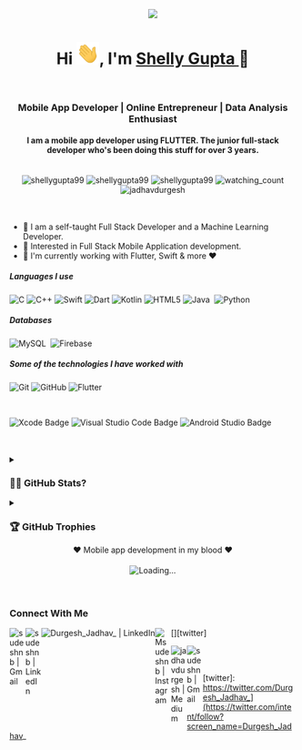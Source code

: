 <p align="center">
  <img src="https://github.com/thompsonemerson/thompsonemerson/raw/master/cover-thompson.png" height="200"/>
</p>


<h1 align="center">Hi <img src="https://raw.githubusercontent.com/ABSphreak/ABSphreak/master/gifs/Hi.gif" width="40px">, I'm <a href="https://sudeshnb.xyz"> Shelly Gupta </a> 💪</h1>
<br>
<h3 align="center">Mobile App Developer | Online Entrepreneur | Data Analysis Enthusiast</h3>
<h4 align="center"> I am a mobile app developer using FLUTTER. The junior full-stack developer who's been doing this stuff for over 3 years.</h4>

<br>
<div align="center" class="row">
    <img src="https://img.shields.io/github/followers/shellygupta99?logo=github&label=Github%20Followers&style=non" alt="shellygupta99" />
    <img src="https://img.shields.io/github/stars/shellygupta99?logo=github&label=Github%20Stars&style=non" alt="shellygupta99" />
<!--     <img alt="followers" src="https://img.shields.io/github/followers/sudeshnb?label=Followers&style=social"> -->
    <img src="https://img.shields.io/badge/dynamic/json?logo=github&label=Github%20Forks&style=non&query=%24.forks&url=https://api.github-star-counter.workers.dev/user/shellygupta99" alt="shellygupta99" />
    <img src="https://komarev.com/ghpvc/?username=shellygupta99&logo=github&color=brightgreen" alt="watching_count" />
    <img src="https://img.shields.io/badge/-CONNECT-blue?style=non&logo=Linkedin&link=https://www.linkedin.com/in/jadhav-durgesh/" alt="jadhavdurgesh" />
</div>

<br>
<br>


<ul  >
    <li >🔭 I am a self-taught Full Stack Developer and a Machine Learning Developer.</li>
    <li>🌱 Interested in Full Stack Mobile Application development.</li>
    <li>🧑 I'm currently working with Flutter, Swift & more ❤️</li>
</ul>
  



##### Languages I use

![C](https://img.shields.io/badge/-C-05122A?style=flat&logo=c)
![C++](https://img.shields.io/badge/-C++-05122A?style=flat&logo=c%2B%2B)
![Swift](https://img.shields.io/badge/-Swift-05122A?style=flat&logo=swift)
![Dart](https://img.shields.io/badge/-Dart-05122A?style=flat&logo=dart)
![Kotlin](https://img.shields.io/badge/-Kotlin-05122A?style=flat&logo=kotlin)
![HTML5](https://img.shields.io/badge/-HTML5-05122A?style=flat&logo=html5)
![Java](https://img.shields.io/badge/-Java-05122A?style=flat&logo=Java&logoColor=FFA518)&nbsp;
![Python](https://img.shields.io/badge/-Python-05122A?style=flat&logo=python)
<!--![C# Badge](https://img.shields.io/badge/C%23-05122A?logo=csharp&style=flat)
![HTML5](https://img.shields.io/badge/-HTML5-05122A?style=flat&logo=html5)
![Java](https://img.shields.io/badge/-Java-05122A?style=flat&logo=Java&logoColor=FFA518)&nbsp;
<!--![Dart](https://img.shields.io/badge/-Dart-05122A?style=flat&logo=dart)
![JavaScript](https://img.shields.io/badge/-Javascript-05122A?style=flat&logo=javascript)
![Python](https://img.shields.io/badge/-Python-05122A?style=flat&logo=python)
<!-- ![TypeScript](https://img.shields.io/badge/-TypeScript-05122A?style=flat&logo=typescript)
![.NET Badge](https://img.shields.io/badge/.NET-05122A?logo=dotnet&style=flat)
![Go Badge](https://img.shields.io/badge/Go-05122A?logo=go&style=flat) -->

##### Databases

![MySQL](https://img.shields.io/badge/-MySQL-05122A?style=flat&logo=mysql&logoColor=4479A1)&nbsp;
![Firebase](https://img.shields.io/badge/-Firebase-05122A?style=flat&logo=firebase)
<!-- ![PostgreSQL](https://img.shields.io/badge/-PostgreSQL-05122A?style=flat&logo=postgresql&logoColor=336791)&nbsp;
![MongoDB Badge](https://img.shields.io/badge/MongoDB-05122A?logo=mongodb&style=flat)
![AzureCloud](https://img.shields.io/badge/Microsoft%20Azure-05122A?style=flat-square&logo=microsoft-azure)
![AWS Amplify Badge](https://img.shields.io/badge/-AWS-05122A?style=flat-square&logo=awsamplify)
![Google Cloud](https://img.shields.io/badge/Google%20Cloud-05122A?style=flat-square&logo=google-cloud) -->


##### Some of the technologies I have worked with

![Git](https://img.shields.io/badge/-Git-05122A?style=flat&logo=git&logoColor=F05032)
![GitHub](https://img.shields.io/badge/-GitHub-05122A?style=flat&logo=github)
![Flutter](https://img.shields.io/badge/-Flutter-05122A?style=flat&logo=flutter&logoColor=02569B)&nbsp;
<!-- ![Laravel](https://img.shields.io/badge/-Laravel-05122A?style=flat-square&logo=laravel)
![Node.js](https://img.shields.io/badge/-Node.js-05122A?style=flat&logo=node.js&logoColor=339933)
![React](https://img.shields.io/badge/-React-05122A?style=flat&logo=React&logoColor=61DAFB)
![Docker](https://img.shields.io/badge/-Docker-05122A?style=flat-square&logo=docker)
![Tensorflow](https://img.shields.io/badge/-Tensorflow-05122A?style=flat&logo=tensorflow&logoColor=FF6F00)&nbsp;
![Arduino](https://img.shields.io/badge/-Arduino-05122A?style=flat&logo=arduino&logoColor=00979D)&nbsp;
![Keras](https://img.shields.io/badge/-Keras-05122A?style=flat&logo=keras&logoColor=D00000)&nbsp;
![OpenCV](https://img.shields.io/badge/-OpenCV-05122A?style=flat&logo=opencv&logoColor=5C3EE8)&nbsp;
![Bootstrap](https://img.shields.io/badge/-Bootstrap-05122A?style=flat&logo=bootstrap&logoColor=563D7C)&nbsp;
![Apache Kafka Badge](https://img.shields.io/badge/Apache%20Kafka-05122A?logo=apachekafka&style=flat) -->

<br/>

![Xcode Badge](https://img.shields.io/badge/Xcode-05122A?logo=xcode&logoColor=fff&style=flat)
![Visual Studio Code Badge](https://img.shields.io/badge/Visual%20Studio%20Code-05122A?logo=visualstudiocode&logoColor=fff&style=flat)
![Android Studio Badge](https://img.shields.io/badge/Android%20Studio-05122A?logo=androidstudio&logoColor=fff&style=flat)

<br />
<br />


<details><summary><strong><h3>🤷‍♂️ GitHub Stats?</h3></strong></summary>

<table cellspacing="0" cellpadding="0" style="border:none;">
  <tr>
    <td>
      <img align="center" src="https://github-readme-stats.vercel.app/api?username=shellygupta99&show_icons=true&locale=en" alt="shellygupta99" />
    </td>
    <td>
      <img align="center" src="https://github-readme-streak-stats.herokuapp.com/?user=shellygupta99&" alt="shellygupta99" />
    </td>
   </tr>
 <tr>
    <td>
      <a href="https://github.com/shellygupta99">
  <img align="center" src="https://github-readme-stats.vercel.app/api/top-langs/?username=shellygupta99&theme=light&hide_langs_below=1" />
</a>
    </td>
    
   </tr>
</table>
<!-- <table cellspacing="0" cellpadding="0" style="border:none;">
  <tr>
    <td>
      <img align="center" src="https://activity-graph.herokuapp.com/graph?username=sudeshnb" alt="Talha's github stats"/>    
    </td> 
   </tr>
</table> -->


<br />
<br />

</details>
<details><summary><strong><h3>🏆 GitHub Trophies</h3></strong></summary>
 
![](https://github-profile-trophy.vercel.app/?username=shellygupta99&theme=darkhub&no-frame=false&no-bg=true&margin-w=4)

</details>


<div align="center">
❤ Mobile app development in my blood ❤
<br />
<br />
<img align="center" src = "https://profile-counter.glitch.me/shellygupta99/count.svg" alt ="Loading...">
</div>


<br />
<br />

### Connect With Me

 
<!--  [<img align="left" alt="sudeshnb | Website" width="28px" src="https://firebasestorage.googleapis.com/v0/b/web-johannesmilke.appspot.com/o/other%2Fsocial%2Fwebsite.png?alt=media" />][website] -->
[<img align="left" alt="sudeshnb | Gmail" width="28px" src="https://www.vectorlogo.zone/logos/gmail/gmail-tile.svg" />][mail]
<!--  [<img align="left" alt="sudeshnb | YouTube" width="28px" src="https://www.vectorlogo.zone/logos/youtube/youtube-tile.svg" />][youtube] -->
[<img align="left" alt="sudeshnb | LinkedIn" width="28px" src="https://www.vectorlogo.zone/logos/linkedin/linkedin-tile.svg" />][linkedin]
[<img align="left" alt="Durgesh_Jadhav_ | LinkedIn" src="https://img.shields.io/twitter/follow/Durgesh_Jadhav_?style=social&logo=X" />][twitter]
[<img align="left" alt="Msudeshnb | Instagram" width="28px" src="https://www.vectorlogo.zone/logos/instagram/instagram-tile.svg" />][instagram]
<!--  [<img align="left" alt="sudeshnb | Facebook" width="28px" src="https://www.vectorlogo.zone/logos/facebook/facebook-tile.svg" />][facebook] -->
[<img align="left" alt="jadhavdurgesh | Medium" width="28px" src="https://www.vectorlogo.zone/logos/medium/medium-tile.svg" />][medium]
[<img align="left" alt="sudeshnb | Gmail" width="28px" src="https://www.vectorlogo.zone/logos/whatsapp/whatsapp-tile.svg" />][whatsapp]

<br />
<br />

<!-- [website]: https://sudeshnb.xyz -->
[whatsapp]: https://wa.me/7217836820
[mail]: https://mail.google.com/mail/u/0/#inbox?compose=CllgCJvkXFgPlnbqWvNTVVtpCgpgmNpntTSctVHgdqlngkMnbsSVRSRdMRzPQJvZgTNcmLRTdfg
[twitter]: https://twitter.com/Durgesh_Jadhav_](https://twitter.com/intent/follow?screen_name=Durgesh_Jadhav_
<!-- [youtube]: https://www.youtube.com/channel/UCXooUY2oL_eqGhTaZn-ExSg -->
[linkedin]: https://linkedin.com/in/shelly-gupta99
[github]: https://github.com/shellygupta99
[instagram]: https://www.instagram.com/shellygupta99
<!-- [facebook]: https://www.facebook.com/sudeshnb -->
[medium]: https://medium.com/@jadhavdurgesh007
[flutter]: https://flutter.dev
[dart]: https://dart.dev
[vscode]: https://code.visualstudio.com
[firebase]: https://firebase.google.com
<!--  [java]: https://www.java.com/en -->
[swift]: https://developer.apple.com/swift
<!-- [kotlin]: https://kotlinlang.org -->
